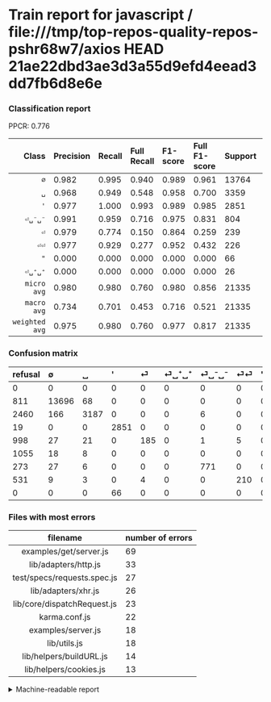 # Train report for javascript / file:///tmp/top-repos-quality-repos-pshr68w7/axios HEAD 21ae22dbd3ae3d3a55d9efd4eead3dd7fb6d8e6e

### Classification report

PPCR: 0.776

| Class | Precision | Recall | Full Recall | F1-score | Full F1-score | Support | Full Support | PPCR |
|------:|:----------|:-------|:------------|:---------|:---------|:--------|:-------------|:-----|
| `∅` | 0.982| 0.995| 0.940| 0.989| 0.961| 13764| 14575| 0.944 |
| `␣` | 0.968| 0.949| 0.548| 0.958| 0.700| 3359| 5819| 0.577 |
| `'` | 0.977| 1.000| 0.993| 0.989| 0.985| 2851| 2870| 0.993 |
| `⏎␣⁻␣⁻` | 0.991| 0.959| 0.716| 0.975| 0.831| 804| 1077| 0.747 |
| `⏎` | 0.979| 0.774| 0.150| 0.864| 0.259| 239| 1237| 0.193 |
| `⏎⏎` | 0.977| 0.929| 0.277| 0.952| 0.432| 226| 757| 0.299 |
| `"` | 0.000| 0.000| 0.000| 0.000| 0.000| 66| 66| 1.000 |
| `⏎␣⁺␣⁺` | 0.000| 0.000| 0.000| 0.000| 0.000| 26| 1081| 0.024 |
| `micro avg` | 0.980| 0.980| 0.760| 0.980| 0.856| 21335| 27482| 0.776 |
| `macro avg` | 0.734| 0.701| 0.453| 0.716| 0.521| 21335| 27482| 0.776 |
| `weighted avg` | 0.975| 0.980| 0.760| 0.977| 0.817| 21335| 27482| 0.776 |

### Confusion matrix

|refusal|  ∅| ␣| '| ⏎| ⏎␣⁺␣⁺| ⏎␣⁻␣⁻| ⏎⏎| "| 
|:---|:---|:---|:---|:---|:---|:---|:---|:---|
|0 |0 |0 |0 |0 |0 |0 |0 |0 |
|811 |13696 |68 |0 |0 |0 |0 |0 |0 |
|2460 |166 |3187 |0 |0 |0 |6 |0 |0 |
|19 |0 |0 |2851 |0 |0 |0 |0 |0 |
|998 |27 |21 |0 |185 |0 |1 |5 |0 |
|1055 |18 |8 |0 |0 |0 |0 |0 |0 |
|273 |27 |6 |0 |0 |0 |771 |0 |0 |
|531 |9 |3 |0 |4 |0 |0 |210 |0 |
|0 |0 |0 |66 |0 |0 |0 |0 |0 |

### Files with most errors

| filename | number of errors|
|:----:|:-----|
| examples/get/server.js | 69 |
| lib/adapters/http.js | 33 |
| test/specs/requests.spec.js | 27 |
| lib/adapters/xhr.js | 26 |
| lib/core/dispatchRequest.js | 23 |
| karma.conf.js | 22 |
| examples/server.js | 18 |
| lib/utils.js | 18 |
| lib/helpers/buildURL.js | 14 |
| lib/helpers/cookies.js | 13 |

<details>
    <summary>Machine-readable report</summary>
```json
{
  "cl_report": {"\"": {"f1-score": 0.0, "precision": 0.0, "recall": 0.0, "support": 66}, "\u0027": {"f1-score": 0.9885575589459085, "precision": 0.9773740143983545, "recall": 1.0, "support": 2851}, "macro avg": {"f1-score": 0.7158723915210329, "precision": 0.7342565343353529, "recall": 0.7007589001034125, "support": 21335}, "micro avg": {"f1-score": 0.9796109678931334, "precision": 0.9796109678931334, "recall": 0.9796109678931334, "support": 21335}, "weighted avg": {"f1-score": 0.9772691603481353, "precision": 0.9753452937521331, "recall": 0.9796109678931334, "support": 21335}, "\u2205": {"f1-score": 0.9886310318692028, "precision": 0.9822850175715413, "recall": 0.995059575704737, "support": 13764}, "\u23ce": {"f1-score": 0.8644859813084111, "precision": 0.9788359788359788, "recall": 0.7740585774058577, "support": 239}, "\u23ce\u23ce": {"f1-score": 0.9523809523809524, "precision": 0.9767441860465116, "recall": 0.9292035398230089, "support": 226}, "\u23ce\u2423\u207a\u2423\u207a": {"f1-score": 0.0, "precision": 0.0, "recall": 0.0, "support": 26}, "\u23ce\u2423\u207b\u2423\u207b": {"f1-score": 0.9747155499367889, "precision": 0.9910025706940874, "recall": 0.9589552238805971, "support": 804}, "\u2423": {"f1-score": 0.9582080577269995, "precision": 0.9678105071363499, "recall": 0.9487942840130992, "support": 3359}},
  "cl_report_full": {"\"": {"f1-score": 0.0, "precision": 0.0, "recall": 0.0, "support": 66}, "\u0027": {"f1-score": 0.9853119059961983, "precision": 0.9773740143983545, "recall": 0.9933797909407666, "support": 2870}, "macro avg": {"f1-score": 0.5210222304965777, "precision": 0.7342565343353529, "recall": 0.45295041185530627, "support": 27482}, "micro avg": {"f1-score": 0.8562590900710818, "precision": 0.9796109678931334, "recall": 0.76049778036533, "support": 27482}, "weighted avg": {"f1-score": 0.8165778433015116, "precision": 0.9377440548995618, "recall": 0.76049778036533, "support": 27482}, "\u2205": {"f1-score": 0.9605161652289783, "precision": 0.9822850175715413, "recall": 0.9396912521440823, "support": 14575}, "\u23ce": {"f1-score": 0.2594670406732118, "precision": 0.9788359788359788, "recall": 0.14955537590945836, "support": 1237}, "\u23ce\u23ce": {"f1-score": 0.4320987654320988, "precision": 0.9767441860465116, "recall": 0.2774108322324967, "support": 757}, "\u23ce\u2423\u207a\u2423\u207a": {"f1-score": 0.0, "precision": 0.0, "recall": 0.0, "support": 1081}, "\u23ce\u2423\u207b\u2423\u207b": {"f1-score": 0.831266846361186, "precision": 0.9910025706940874, "recall": 0.7158774373259053, "support": 1077}, "\u2423": {"f1-score": 0.6995171202809481, "precision": 0.9678105071363499, "recall": 0.5476886062897405, "support": 5819}},
  "ppcr": 0.7763263226839385
}
```
</details>
